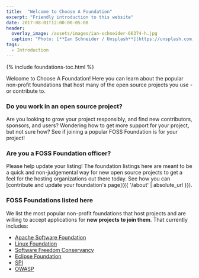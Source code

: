```yaml
---
title:  "Welcome to Choose A Foundation"
excerpt: "Friendly introduction to this website"
date: 2017-08-01T12:00:00-05:00
header:
  overlay_image: /assets/images/ian-schneider-66374-h.jpg
  caption: "Photo: [**Ian Schneider / Unsplash**](https://unsplash.com)"
tags:
  - Introduction
---
```


{% include foundations-toc.html %}

Welcome to Choose A Foundation!  Here you can learn about the popular non-profit foundations that host many of the open source projects you use - or contribute to.

### Do you work in an open source project?

Are you looking to grow your project responsibly, and find new contributors, sponsors, and users?  Wondering how to get more support for your project, but not sure how?  See if joining a popular FOSS Foundation is for your project!

### Are you a FOSS Foundation officer?

Please help update your listing!  The foundation listings here are meant to be a quick and non-judgemental way for new open source projects to get a feel for the hosting organizations out there today.  See how you can [contribute and update your foundation's page]({{ '/about' | absolute_url }}).

### FOSS Foundations listed here

We list the most popular non-profit foundations that host projects and are willing to accept applications for **new projects to join them**.  That currently includes:

<ul>
  <li><a href="{{ '/foundations/apache' | absolute_url }}">Apache Software Foundation</a></li>
  <li><a href="{{ '/foundations/linux' | absolute_url }}">Linux Foundation</a></li>
  <li><a href="{{ '/foundations/conservancy' | absolute_url }}">Software Freedom Conservancy</a></li>
  <li><a href="{{ '/foundations/eclipse' | absolute_url }}">Eclipse Foundation</a></li>
  <li><a href="{{ '/foundations/spi' | absolute_url }}">SPI</a></li>
  <li><a href="{{ '/foundations/owasp' | absolute_url }}">OWASP</a></li>
</ul>
